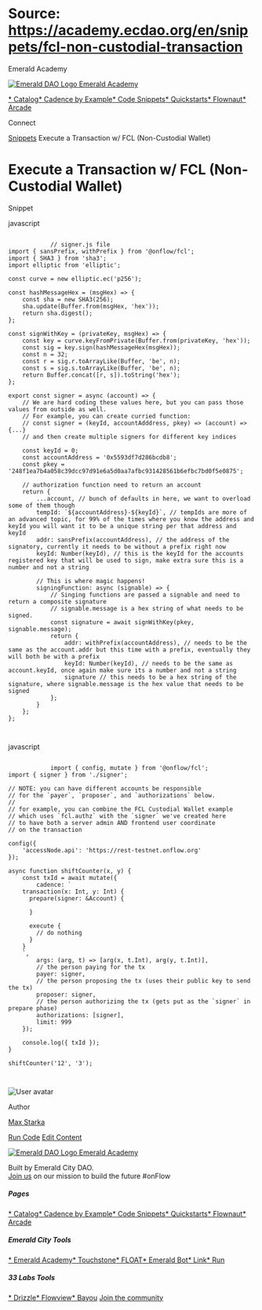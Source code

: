 # Source: https://academy.ecdao.org/en/snippets/fcl-non-custodial-transaction


















Emerald Academy


[![Emerald DAO Logo](/ea-logo.png)
Emerald Academy](/en/)

[* Catalog](/en/catalog)[* Cadence by Example](/en/cadence-by-example)[* Code Snippets](/en/snippets)[* Quickstarts](/en/quickstarts)[* Flownaut](https://flownaut.ecdao.org)[* Arcade](https://arcade.ecdao.org)

Connect



[Snippets](/en/snippets)
Execute a Transaction w/ FCL (Non-Custodial Wallet)

# Execute a Transaction w/ FCL (Non-Custodial Wallet)


Snippet



javascript
```
		
			// signer.js file
import { sansPrefix, withPrefix } from '@onflow/fcl';
import { SHA3 } from 'sha3';
import elliptic from 'elliptic';

const curve = new elliptic.ec('p256');

const hashMessageHex = (msgHex) => {
	const sha = new SHA3(256);
	sha.update(Buffer.from(msgHex, 'hex'));
	return sha.digest();
};

const signWithKey = (privateKey, msgHex) => {
	const key = curve.keyFromPrivate(Buffer.from(privateKey, 'hex'));
	const sig = key.sign(hashMessageHex(msgHex));
	const n = 32;
	const r = sig.r.toArrayLike(Buffer, 'be', n);
	const s = sig.s.toArrayLike(Buffer, 'be', n);
	return Buffer.concat([r, s]).toString('hex');
};

export const signer = async (account) => {
	// We are hard coding these values here, but you can pass those values from outside as well.
	// For example, you can create curried function:
	// const signer = (keyId, accountAdddress, pkey) => (account) => {...}
	// and then create multiple signers for different key indices

	const keyId = 0;
	const accountAddress = '0x5593df7d286bcdb8';
	const pkey = '248f1ea7b4a058c39dcc97d91e6a5d0aa7afbc931428561b6efbc7bd0f5e0875';

	// authorization function need to return an account
	return {
		...account, // bunch of defaults in here, we want to overload some of them though
		tempId: `${accountAddress}-${keyId}`, // tempIds are more of an advanced topic, for 99% of the times where you know the address and keyId you will want it to be a unique string per that address and keyId
		addr: sansPrefix(accountAddress), // the address of the signatory, currently it needs to be without a prefix right now
		keyId: Number(keyId), // this is the keyId for the accounts registered key that will be used to sign, make extra sure this is a number and not a string

		// This is where magic happens!
		signingFunction: async (signable) => {
			// Singing functions are passed a signable and need to return a composite signature
			// signable.message is a hex string of what needs to be signed.
			const signature = await signWithKey(pkey, signable.message);
			return {
				addr: withPrefix(accountAddress), // needs to be the same as the account.addr but this time with a prefix, eventually they will both be with a prefix
				keyId: Number(keyId), // needs to be the same as account.keyId, once again make sure its a number and not a string
				signature // this needs to be a hex string of the signature, where signable.message is the hex value that needs to be signed
			};
		}
	};
};
		 
	
```

javascript
```
		
			import { config, mutate } from '@onflow/fcl';
import { signer } from './signer';

// NOTE: you can have different accounts be responsible
// for the `payer`, `proposer`, and `authorizations` below.
//
// for example, you can combine the FCL Custodial Wallet example
// which uses `fcl.authz` with the `signer` we've created here
// to have both a server admin AND frontend user coordinate
// on the transaction

config({
	'accessNode.api': 'https://rest-testnet.onflow.org'
});

async function shiftCounter(x, y) {
	const txId = await mutate({
		cadence: `
    transaction(x: Int, y: Int) {
      prepare(signer: &Account) {

      }

      execute {
        // do nothing
      }
    }
    `,
		args: (arg, t) => [arg(x, t.Int), arg(y, t.Int)],
		// the person paying for the tx
		payer: signer,
		// the person proposing the tx (uses their public key to send the tx)
		proposer: signer,
		// the person authorizing the tx (gets put as the `signer` in prepare phase)
		authorizations: [signer],
		limit: 999
	});

	console.log({ txId });
}

shiftCounter('12', '3');
		 
	
```


![User avatar](https://pbs.twimg.com/profile_images/1476344533172510722/5Bka7etN_400x400.jpg)

Author

[Max Starka](https://twitter.com/MaxStalker)


[Run Code](https://codesandbox.io/s/fcl-non-custodial-transaction-v1-zjp3pr)
[Edit Content](https://github.com/emerald-dao/emerald-academy-v2/tree/main/src/lib/content/snippets/fcl-non-custodial-transaction/readme.md)


[![Emerald DAO Logo](/ea-logo.png)
Emerald Academy](/en/)

Built by Emerald City DAO.  
[Join us](https://discord.gg/emerald-city-906264258189332541) on our mission to build the future #onFlow


##### Pages

[* Catalog](/en/catalog)[* Cadence by Example](/en/cadence-by-example)[* Code Snippets](/en/snippets)[* Quickstarts](/en/quickstarts)[* Flownaut](https://flownaut.ecdao.org)[* Arcade](https://arcade.ecdao.org)
##### Emerald City Tools

[* Emerald Academy](https://academy.ecdao.org/)[* Touchstone](https://touchstone.city/)[* FLOAT](https://floats.city/)[* Emerald Bot](https://bot.ecdao.org/)[* Link](https://link.ecdao.org/)[* Run](https://run.ecdao.org/)
##### 33 Labs Tools

[* Drizzle](https://drizzle33.app/)[* Flowview](https://flowview.app/)[* Bayou](https://bayou33.app/)
[Join the community](https://discord.gg/emerald-city-906264258189332541)




